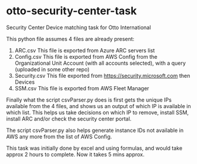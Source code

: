 # otto-security-center-task
Security Center Device matching task for Otto International

This python file assumes 4 files are already present:
1. ARC.csv
   This file is exported from Azure ARC servers list
2. Config.csv
   This file is exported from AWS Config from the Organizational Unit Account (with all accounts selected), with a query (uploaded in some other repo)
3. Security.csv
   This file exported from https://security.microsoft.com then Devices
4. SSM.csv
   This file is exported from AWS Fleet Manager

Finally what the script csvParser.py does is first gets the unique IPs available from the 4 files, and shows us an output of which IP is available in which list.
This helps us take decisions on which IP to remove, install SSM, install ARC and/or check the security center portal.

The script csvParser.py also helps generate instance IDs not available in AWS any more from the list of AWS Config.

This task was initially done by excel and using formulas, and would take approx 2 hours to complete. Now it takes 5 mins approx.
